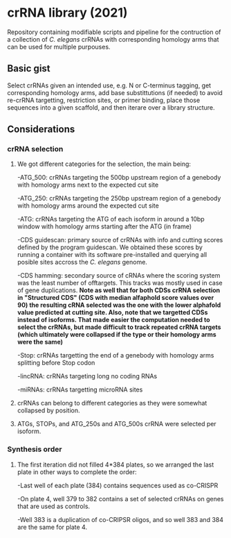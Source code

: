 # crRNA library (2021)
Repository containing modifiable scripts and pipeline for the contruction of a collection of *C. elegans* crRNAs with corresponding homology arms that can be used for multiple purpouses.

## Basic gist
Select crRNAs given an intended use, e.g. N or C-terminus tagging, get corresponding homology arms, add base substittutions (if needed) to avoid re-crRNA targetting, restriction sites, or primer binding, place those sequences into a given scaffold, and then iterare over a library structure.

## Considerations
### crRNA selection
1. We got different categories for the selection, the main being:
    
    -ATG_500: crRNAs targeting the 500bp upstream region of a genebody with homology arms next to the expected cut site
    
    -ATG_250: crRNAs targeting the 250bp upstream region of a genebody with homology arms around the expected cut site
    
    -ATG: crRNAs targeting the ATG of each isoform in around a 10bp window with homology arms starting after the ATG (in frame)
    
    -CDS guidescan: primary source of crRNAs with info and cutting scores defined by the program guidescan. We obtained these scores by running a container with its software pre-installed and querying all posible sites accross the *C. elegans* genome.
    
    -CDS hamming: secondary source of cRNAs where the scoring system was the least number of offtargets. This tracks was mostly used in case of gene duplications.
    **Note as well that for both CDSs crRNA selection in "Structured CDS" (CDS with median alfaphold score values over 90) the resulting cRNA selected was the one with the lower alphafold value predicted at cutting site.
    Also, note that we targetted CDSs instead of isoforms. That made easier the computation needed to select the crRNAs, but made difficult to track repeated crRNA targets (which ultimately were collapsed if the type or their homology arms were the same)**
    
    -Stop: crRNAs targetting the end of a genebody with homology arms splitting before Stop codon
    
    -lincRNA: crRNAs targeting long no coding RNAs
    
    -miRNAs: crRNAs targetting microRNA sites
    
2. crRNAs can belong to different categories as they were somewhat collapsed by position. 

3. ATGs, STOPs, and ATG_250s and ATG_500s crRNA were selected per isoform.

### Synthesis order
1. The first iteration did not filled 4*384 plates, so we arranged the last plate in other ways to complete the order:
    
    -Last well of each plate (384) contains sequences used as co-CRISPR
    
    -On plate 4, well 379 to 382 contains a set of selected crRNAs on genes that are used as controls.
    
    -Well 383 is a duplication of co-CRIPSR oligos, and so well 383 and 384 are the same for plate 4.



